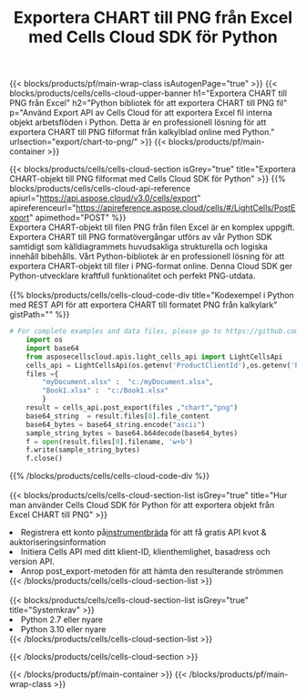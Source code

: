 ﻿---
title:  Exportera CHART till PNG från Excel med Cells Cloud SDK för Python
description:  Aspose.Cells Cloud REST API stöder export av filer från {0} till {1}-format med {2}.
---
{{< blocks/products/pf/main-wrap-class isAutogenPage="true" >}}
{{< blocks/products/cells/cells-cloud-upper-banner h1="Exportera CHART till PNG från Excel" h2="Python bibliotek för att exportera CHART till PNG fil" p="Använd Export API av Cells Cloud för att exportera Excel fil interna objekt arbetsflöden i Python. Detta är en professionell lösning för att exportera CHART till PNG filformat från kalkylblad online med Python." urlsection="export/chart-to-png/" >}}
{{< blocks/products/pf/main-container >}}

{{< blocks/products/cells/cells-cloud-section isGrey="true" title="Exportera CHART-objekt till PNG filformat med Cells Cloud SDK för Python" >}}
{{% blocks/products/cells/cells-cloud-api-reference apiurl="https://api.aspose.cloud/v3.0/cells/export" apireferenceurl="https://apireference.aspose.cloud/cells/#/LightCells/PostExport" apimethod="POST" %}}
<br/>
Exportera CHART-objekt till filen PNG från filen Excel är en komplex uppgift. Exportera CHART till PNG formatövergångar utförs av vår Python SDK samtidigt som källdiagrammets huvudsakliga strukturella och logiska innehåll bibehålls. Vårt Python-bibliotek är en professionell lösning för att exportera CHART-objekt till filer i PNG-format online. Denna Cloud SDK ger Python-utvecklare kraftfull funktionalitet och perfekt PNG-utdata.
<br/>
<br/>
{{% blocks/products/cells/cells-cloud-code-div title="Kodexempel i Python med REST API för att exportera CHART till formatet PNG från kalkylark" gistPath="" %}}
  
```python
# For complete examples and data files, please go to https://github.com/aspose-cells-cloud/aspose-cells-cloud-python/
    import os
    import base64
    from asposecellscloud.apis.light_cells_api import LightCellsApi
    cells_api = LightCellsApi(os.getenv('ProductClientId'),os.getenv('ProductClientSecret'))
    files ={ 
        "myDocument.xlsx" :  "c:/myDocument.xlsx",
        "Book1.xlsx" :  "c:/Book1.xlsx" 
        }
    result = cells_api.post_export(files ,"chart","png")
    base64_string  = result.files[0].file_content
    base64_bytes = base64_string.encode("ascii")
    sample_string_bytes = base64.b64decode(base64_bytes)
    f = open(result.files[0].filename, 'w+b')
    f.write(sample_string_bytes)
    f.close()    
```
   
{{% /blocks/products/cells/cells-cloud-code-div %}}
<br/>
<br/>
{{< blocks/products/cells/cells-cloud-section-list isGrey="true" title="Hur man använder Cells Cloud SDK för Python för att exportera objekt från Excel CHART till PNG" >}}
<li> Registrera ett konto på<a href="https://dashboard.aspose.cloud/">instrumentbräda</a> för att få gratis API kvot & auktoriseringsinformation</li>
<li>Initiera Cells API med ditt klient-ID, klienthemlighet, basadress och version API.</li>
<li>Anrop post_export-metoden för att hämta den resulterande strömmen</li>
{{< /blocks/products/cells/cells-cloud-section-list >}}
<br/>
<br/>
{{< blocks/products/cells/cells-cloud-section-list isGrey="true" title="Systemkrav" >}}
<li>Python 2.7 eller nyare</li>
<li>Python 3.10 eller nyare</li>
{{< /blocks/products/cells/cells-cloud-section-list >}}

{{< /blocks/products/cells/cells-cloud-section >}}

{{< /blocks/products/pf/main-container >}}
{{< /blocks/products/pf/main-wrap-class >}}
